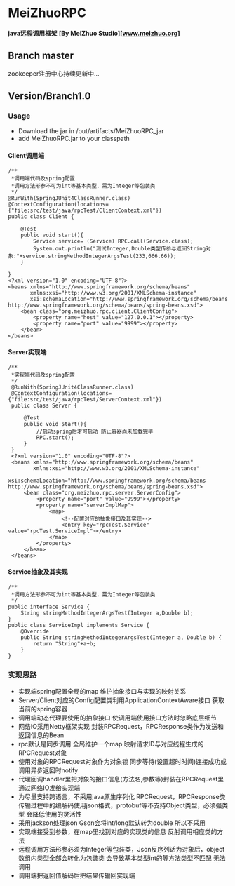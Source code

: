 # MeiZhuoRPC
**java远程调用框架**
**[By MeiZhuo Studio][www.meizhuo.org]**
## Branch master
zookeeper注册中心持续更新中...

## Version/Branch1.0
### Usage
- Download the jar in /out/artifacts/MeiZhuoRPC_jar
- add MeiZhuoRPC.jar to your classpath
#### Client调用端
```
/**
 *调用端代码及spring配置
 *调用方法形参不可为int等基本类型，需为Integer等包装类
 */
@RunWith(SpringJUnit4ClassRunner.class)
@ContextConfiguration(locations={"file:src/test/java/rpcTest/ClientContext.xml"})
public class Client {

    @Test
    public void start(){
        Service service= (Service) RPC.call(Service.class);
        System.out.println("测试Integer,Double类型传参与返回String对象:"+service.stringMethodIntegerArgsTest(233,666.66));
    }

}
<?xml version="1.0" encoding="UTF-8"?>
<beans xmlns="http://www.springframework.org/schema/beans"
       xmlns:xsi="http://www.w3.org/2001/XMLSchema-instance"
       xsi:schemaLocation="http://www.springframework.org/schema/beans http://www.springframework.org/schema/beans/spring-beans.xsd">
    <bean class="org.meizhuo.rpc.client.ClientConfig">
        <property name="host" value="127.0.0.1"></property>
        <property name="port" value="9999"></property>
    </bean>
</beans>
```
#### Server实现端
```
/**
 *实现端代码及spring配置
 */
 @RunWith(SpringJUnit4ClassRunner.class)
 @ContextConfiguration(locations={"file:src/test/java/rpcTest/ServerContext.xml"})
 public class Server {
 
     @Test
     public void start(){
         //启动spring后才可启动 防止容器尚未加载完毕
         RPC.start();
     }
 }
 <?xml version="1.0" encoding="UTF-8"?>
 <beans xmlns="http://www.springframework.org/schema/beans"
        xmlns:xsi="http://www.w3.org/2001/XMLSchema-instance"
        xsi:schemaLocation="http://www.springframework.org/schema/beans http://www.springframework.org/schema/beans/spring-beans.xsd">
     <bean class="org.meizhuo.rpc.server.ServerConfig">
         <property name="port" value="9999"></property>
         <property name="serverImplMap">
             <map>
                 <!--配置对应的抽象接口及其实现-->
                 <entry key="rpcTest.Service" value="rpcTest.ServiceImpl"></entry>
             </map>
         </property>
     </bean>
 </beans>
```
#### Service抽象及其实现
```
/**
 *调用方法形参不可为int等基本类型，需为Integer等包装类
 */
public interface Service {
    String stringMethodIntegerArgsTest(Integer a,Double b);
}
public class ServiceImpl implements Service {
    @Override
    public String stringMethodIntegerArgsTest(Integer a, Double b) {
        return "String"+a+b;
    }
}
```
### 实现思路
- 实现端spring配置全局的map 维护抽象接口与实现的映射关系
- Server/Client对应的Config配置类利用ApplicationContextAware接口 获取当前的spring容器
- 调用端动态代理要使用的抽象接口 使调用端使用接口方法时忽略底层细节
- 网络IO采用Netty框架实现 封装RPCRequest，RPCResponse类作为发送和返回信息的Bean
- rpc默认是同步调用 全局维护一个map 映射请求ID与对应线程生成的RPCRequest对象
- 使用对象的RPCRequest对象作为对象锁 同步等待(设置超时时间)连接成功或调用异步返回时notify
- 代理回调handler里把对象的接口信息(方法名,参数等)封装在RPCRequest里通过网络IO发给实现端
- 为尽量支持跨语言，不采用java原生序列化 RPCRequest，RPCResponse类传输过程中的编解码使用json格式，protobuf等不支持Object类型，必须强类型 会降低使用的灵活性
- 采用jackson处理json Gson会将int/long默认转为double 所以不采用
- 实现端接受到参数，在map里找到对应的实现类的信息 反射调用相应类的方法
- 远程调用方法形参必须为Integer等包装类，Json反序列话为对象后，object数组内类型全部会转化为包装类 会导致基本类型int的等方法类型不匹配 无法调用
- 调用端把返回值解码后把结果传输回实现端
